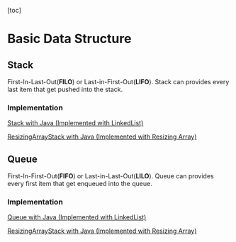 [toc]

# Basic Data Structure

## Stack

First-In-Last-Out(**FILO**) or Last-in-First-Out(**LIFO**). Stack can provides every last item that get pushed into the stack.

### Implementation

[Stack with Java (Implemented with LinkedList)](./CodeImplementations/LinkedListStack.java)

[ResizingArrayStack with Java (Implemented with Resizing Array)](./CodeImplementations/ResizingArrayStack.java)

## Queue

First-In-First-Out(**FIFO**) or Last-in-Last-Out(**LILO**). Queue can provides every first item that get enqueued into the queue.

### Implementation

[Queue with Java (Implemented with LinkedList)](./CodeImplementations/LinkedListQueue.java)

[ResizingArrayStack with Java (Implemented with Resizing Array)](./CodeImplementations/ResizingArrayQueue.java)

